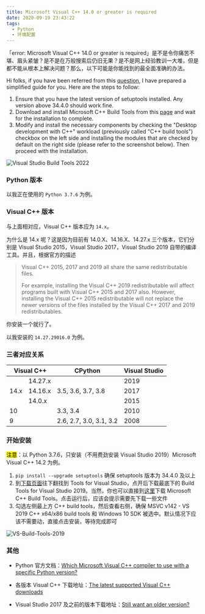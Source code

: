 ```yaml
---
title: Microsoft Visual C++ 14.0 or greater is required
date: 2020-09-19 23:43:22
tags:
  - Python
  - 环境配置
---
```


「error: Microsoft Visual C++ 14.0 or greater is required」是不是令你痛苦不堪、眉头紧皱？是不是在万般搜索后仍旧无果？是不是网上经验教训一大堆，但是都不能从根本上解决问题？那么，以下可能是你能找到的最全面准确的办法。

<!-- more -->

Hi folks, if you have been referred from this [question][Microsoft Visual C++ 14.0 or greater is required], I have prepared a simplified guide for you. Here are the steps to follow:

1. Ensure that you have the latest version of setuptools installed. Any version above 34.4.0 should work fine.
2. Download and install Microsoft C++ Build Tools from this [page][Microsoft C++ Build Tools] and wait for the installation to complete.
3. Modify and install the necessary components by checking the "Desktop development with C++" workload (previously called "C++ build tools") checkbox on the left side and installing the modules that are checked by default on the right side (please refer to the screenshot below). Then proceed with the installation.

![Visual Studio Build Tools 2022](https://img.zs.fyi/2309/ULEAdYbnBV.png)

### Python 版本

以我正在使用的 `Python 3.7.6` 为例。

### Visual C++ 版本

与上面相对应，Visual C++ 版本应为 `14.x`。

为什么是 14.x 呢？这是因为目前有 14.0.X、14.16.X、14.27.x 三个版本，它们分别是 Visual Studio 2015，Visual Studio 2017，Visual Studio 2019 自带的编译工具。并且，根据官方的描述

> Visual C++ 2015, 2017 and 2019 all share the same redistributable files.
>
> For example, installing the Visual C++ 2019 redistributable will affect programs built with Visual C++ 2015 and 2017 also. However, installing the Visual C++ 2015 redistributable will not replace the newer versions of the files installed by the Visual C++ 2017 and 2019 redistributables.

你安装一个就行了。

以我安装的 `14.27.29016.0` 为例。

### 三者对应关系

<table>
<thead>
  <tr>
    <th colspan="2">Visual C++</th>
    <th>CPython</th>
    <th>Visual Studio</th>
  </tr>
</thead>
<tbody>
  <tr>
    <td rowspan="3">14.x</td>
    <td>14.27.x</td>
    <td rowspan="3">3.5, 3.6, 3.7, 3.8</td>
    <td>2019</td>
  </tr>
  <tr>
    <td>14.16.x</td>
    <td>2017</td>
  </tr>
  <tr>
    <td>14.0.x</td>
    <td>2015</td>
  </tr>
  <tr>
    <td colspan="2">10</td>
    <td>3.3, 3.4</td>
    <td>2010</td>
  </tr>
  <tr>
    <td colspan="2">9</td>
    <td>2.6, 2.7, 3.0, 3.1, 3.2</td>
    <td>2008</td>
  </tr>
</tbody>
</table>

### 开始安装

<mark>注意</mark>：以 Python 3.7.6，只安装（不用费劲安装 Visual Studio 2019）Microsoft Visual C++ 14.2 为例。

1. `pip install --upgrade setuptools` 确保 setuptools 版本为 34.4.0 及以上
2. 到[下载页面][Download Visual Studio Tools]往下翻找到 Tools for Visual Studio，点开后下载最底下的 Build Tools for Visual Studio 2019。当然，你也可以直接到[这里][Microsoft C++ Build Tools]下载 Microsoft C++ Build Tools。点击运行后，应该会提示需要先下载一些文件
3. 勾选左侧最上方 C++ build tools，然后查看右侧，确保 MSVC v142 - VS 2019 C++ x64/x86 build tools 和 Windows 10 SDK 被选中。默认情况下应该不需要动，直接点击安装，等待完成即可

![VS-Build-Tools-2019](https://img.zs.fyi/2307/VS-Build-Tools-2019.png)

### 其他

- Python 官方文档：[Which Microsoft Visual C++ compiler to use with a specific Python version?]

- 各版本 Visual C++ 下载地址：[The latest supported Visual C++ downloads]

- Visual Studio 2017 及之前的版本下载地址：[Still want an older version?]

[Download Visual Studio Tools]: https://visualstudio.microsoft.com/downloads/
[Microsoft C++ Build Tools]: https://visualstudio.microsoft.com/visual-cpp-build-tools/
[Which Microsoft Visual C++ compiler to use with a specific Python version?]: https://wiki.python.org/moin/WindowsCompilers#Which_Microsoft_Visual_C.2B-.2B-_compiler_to_use_with_a_specific_Python_version_.3F
[The latest supported Visual C++ downloads]: https://support.microsoft.com/en-us/help/2977003/the-latest-supported-visual-c-downloads
[Still want an older version?]: https://visualstudio.microsoft.com/vs/older-downloads/
[Microsoft Visual C++ 14.0 or greater is required]: https://learn.microsoft.com/en-us/answers/questions/419525/microsoft-visual-c-14-0-or-greater-is-required
